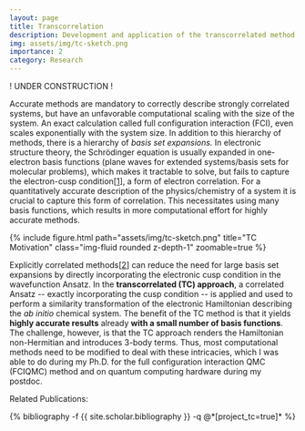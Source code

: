 ```yaml
---
layout: page
title: Transcorrelation
description: Development and application of the transcorrelated method
img: assets/img/tc-sketch.png
importance: 2
category: Research
---
```


! UNDER CONSTRUCTION ! <br>

<p>
	Accurate methods are mandatory to 
	correctly describe strongly correlated systems, but have an unfavorable computational scaling with 
	the size of the system.
	An exact calculation called full configuration interaction (FCI), 
	even scales exponentially with the system size.
	In addition to this hierarchy of methods, there is a hierarchy of 
	<i>basis set expansions.</i>
	In electronic structure theory, the Schrödinger equation is usually expanded in one-electron basis functions (plane waves for extended systems/basis sets for molecular problems), 
	which makes it tractable to solve, but
	fails to capture the 
	electron-cusp condition[<a href='https://onlinelibrary.wiley.com/doi/10.1002/cpa.3160100201'>1</a>], a form of electron correlation.
	For a quantitatively accurate description of the physics/chemistry of a system
	it is crucial to capture this form of correlation.
	This necessitates using many basis functions, which results in more computational effort for highly accurate methods.

</p>

{% include figure.html path="assets/img/tc-sketch.png" title="TC Motivation" class="img-fluid rounded z-depth-1" zoomable=true %}


<p>
    Explicitly correlated methods[<a href="https://link.springer.com/article/10.1007/BF00527669">2</a>] can reduce the need for large basis set expansions by  directly incorporating the electronic cusp condition
	in the wavefunction Ansatz. 
	In the <b>transcorrelated (TC) approach</b>, a correlated Ansatz -- exactly incorporating the  cusp condition -- is applied and used to perform a similarity transformation 
	of the electronic Hamiltonian describing the <i>ab initio</i> chemical system.
    The benefit of the TC method is that it yields <b>highly accurate results</b> already <b>with a small number of basis functions</b>.
	The challenge, however, is that the TC approach renders the Hamiltonian 
	non-Hermitian and introduces 3-body terms.
	Thus, most computational methods need to be modified to deal with these intricacies, which I was able to do during my Ph.D. for the full configuration interaction QMC (FCIQMC) method and on quantum computing hardware during my postdoc. 
 
</p>



Related Publications: 
<div class="publications">
    {% bibliography -f {{ site.scholar.bibliography }} -q @*[project_tc=true]* %}
</div>
